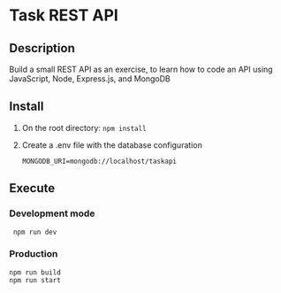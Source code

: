 # Task REST API
## Description
Build a small REST API as an exercise, to learn how to code an API using JavaScript, Node, Express.js, and MongoDB 


## Install

 1. On the root directory: `npm install`
 2. Create a .env file with the database configuration

    `MONGODB_URI=mongodb://localhost/taskapi`

## Execute
 
### Development mode
   
     npm run dev
   
 ### Production 

    npm run build
    npm run start


